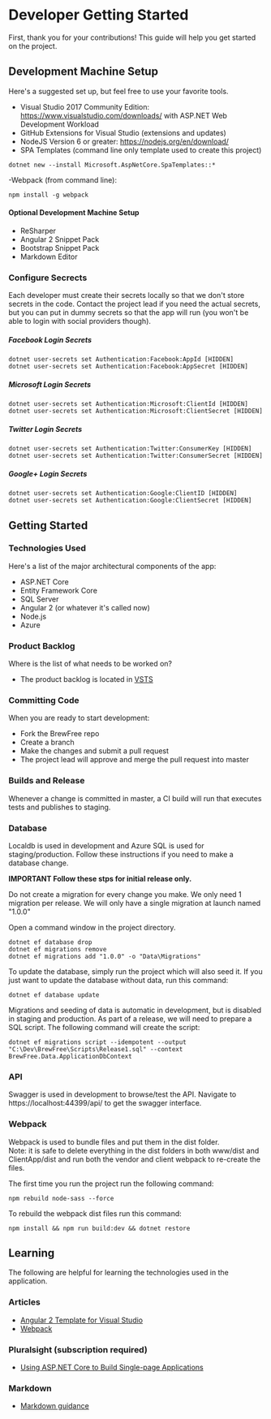 # Developer Getting Started
First, thank you for your contributions!  This guide will help you get started on the project.

## Development Machine Setup
Here's a suggested set up, but feel free to use your favorite tools.
- Visual Studio 2017 Community Edition: https://www.visualstudio.com/downloads/ with ASP.NET Web Development Workload
- GitHub Extensions for Visual Studio (extensions and updates)
- NodeJS Version 6 or greater: https://nodejs.org/en/download/
- SPA Templates (command line only template used to create this project)
```
dotnet new --install Microsoft.AspNetCore.SpaTemplates::*
```
-Webpack (from command line): 
```
npm install -g webpack
```

#### Optional Development Machine Setup
- ReSharper
- Angular 2 Snippet Pack
- Bootstrap Snippet Pack
- Markdown Editor

### Configure Secrects
Each developer must create their secrets locally so that we don't store secrets in the code.  Contact the project lead if you need the actual secrets, but you can put in dummy secrets so that the app will run (you won't be able to login with social providers though).

##### Facebook Login Secrets
```
dotnet user-secrets set Authentication:Facebook:AppId [HIDDEN]
dotnet user-secrets set Authentication:Facebook:AppSecret [HIDDEN]
```

##### Microsoft Login Secrets
```
dotnet user-secrets set Authentication:Microsoft:ClientId [HIDDEN]
dotnet user-secrets set Authentication:Microsoft:ClientSecret [HIDDEN]
```

##### Twitter Login Secrets
```
dotnet user-secrets set Authentication:Twitter:ConsumerKey [HIDDEN]
dotnet user-secrets set Authentication:Twitter:ConsumerSecret [HIDDEN] 
```

##### Google+ Login Secrets
```
dotnet user-secrets set Authentication:Google:ClientID [HIDDEN]
dotnet user-secrets set Authentication:Google:ClientSecret [HIDDEN]
```

## Getting Started

### Technologies Used
Here's a list of the major architectural components of the app:
- ASP.NET Core
- Entity Framework Core
- SQL Server
- Angular 2 (or whatever it's called now)
- Node.js
- Azure

### Product Backlog
Where is the list of what needs to be worked on?
- The product backlog is located in [VSTS](https://brewfree.visualstudio.com)

### Committing Code
When you are ready to start development:
- Fork the BrewFree repo
- Create a branch
- Make the changes and submit a pull request
- The project lead will approve and merge the pull request into master

### Builds and Release
Whenever a change is committed in master, a CI build will run that executes tests and publishes to staging.

### Database
Localdb is used in development and Azure SQL is used for staging/production.  Follow these instructions if you need to make a database change.

**IMPORTANT Follow these stps for initial release only.** 

Do not create a migration for every change you make.  We only need 1 migration per release.  We will only have a single migration at launch named "1.0.0"

Open a command window in the project directory.
```
dotnet ef database drop
dotnet ef migrations remove
dotnet ef migrations add "1.0.0" -o "Data\Migrations"
```

To update the database, simply run the project which will also seed it.  If you just want to update the database without data, run this command:
```
dotnet ef database update
```

Migrations and seeding of data is automatic in development, but is disabled in staging and production.  As part of a release, we will need to prepare a SQL script.  The following command will create the script:
```
dotnet ef migrations script --idempotent --output "C:\Dev\BrewFree\Scripts\Release1.sql" --context BrewFree.Data.ApplicationDbContext
```
### API
Swagger is used in development to browse/test the API.  Navigate to https://localhost:44399/api/ to get the swagger interface.

### Webpack
Webpack is used to bundle files and put them in the dist folder.  
Note: it is safe to delete everything in the dist folders in both www/dist and ClientApp/dist and run both the vendor and client webpack to re-create the files.

The first time you run the project run the following command:

```
npm rebuild node-sass --force
```

To rebuild the webpack dist files run this command:
```
npm install && npm run build:dev && dotnet restore
```

## Learning
The following are helpful for learning the technologies used in the application.

### Articles
- [Angular 2 Template for Visual Studio](http://blog.stevensanderson.com/2016/10/04/angular2-template-for-visual-studio/)
- [Webpack](https://angular.io/docs/ts/latest/guide/webpack.html) 

### Pluralsight (subscription required)
- [Using ASP.NET Core to Build Single-page Applications](https://app.pluralsight.com/library/courses/aspnet-core-build-single-page-applications/table-of-contents)

### Markdown
- [Markdown guidance](https://www.visualstudio.com/en-us/docs/reference/markdown-guidance)